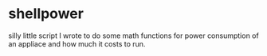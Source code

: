 # shellpower
silly little script I wrote to do some math functions for power consumption of an appliace and how much it costs to run.
